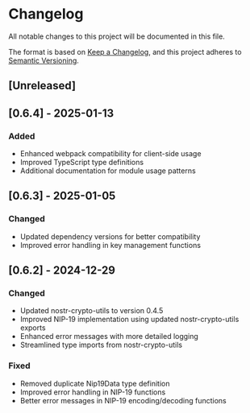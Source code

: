 # Changelog

All notable changes to this project will be documented in this file.

The format is based on [Keep a Changelog](https://keepachangelog.com/en/1.0.0/),
and this project adheres to [Semantic Versioning](https://semver.org/spec/v2.0.0.html).

## [Unreleased]

## [0.6.4] - 2025-01-13

### Added
- Enhanced webpack compatibility for client-side usage
- Improved TypeScript type definitions
- Additional documentation for module usage patterns

## [0.6.3] - 2025-01-05

### Changed
- Updated dependency versions for better compatibility
- Improved error handling in key management functions

## [0.6.2] - 2024-12-29

### Changed
- Updated nostr-crypto-utils to version 0.4.5
- Improved NIP-19 implementation using updated nostr-crypto-utils exports
- Enhanced error messages with more detailed logging
- Streamlined type imports from nostr-crypto-utils

### Fixed
- Removed duplicate Nip19Data type definition
- Improved error handling in NIP-19 functions
- Better error messages in NIP-19 encoding/decoding functions
